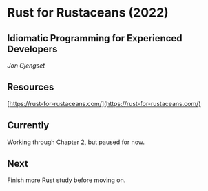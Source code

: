 
# Rust for Rustaceans (2022)

## Idiomatic Programming for Experienced Developers

*Jon Gjengset*

## Resources

[https://rust-for-rustaceans.com/](https://rust-for-rustaceans.com/)


## Currently

Working through Chapter 2, but paused for now.

## Next

Finish more Rust study before moving on.
